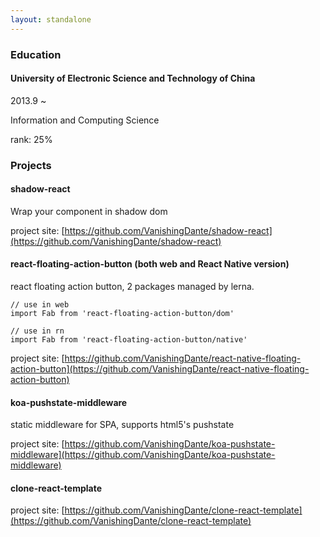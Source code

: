 ```yaml
---
layout: standalone
---
```


### Education

#### University of Electronic Science and Technology of China

2013.9 ~ 

Information and Computing Science

rank: 25%

### Projects

#### shadow-react

Wrap your component in shadow dom

project site: [https://github.com/VanishingDante/shadow-react](https://github.com/VanishingDante/shadow-react)


#### react-floating-action-button (both web and React Native version)

react floating action button, 2 packages managed by lerna.

```
// use in web
import Fab from 'react-floating-action-button/dom'

// use in rn
import Fab from 'react-floating-action-button/native'
```

project site: [https://github.com/VanishingDante/react-native-floating-action-button](https://github.com/VanishingDante/react-native-floating-action-button)

#### koa-pushstate-middleware

static middleware for SPA, supports html5's pushstate

project site: [https://github.com/VanishingDante/koa-pushstate-middleware](https://github.com/VanishingDante/koa-pushstate-middleware)

#### clone-react-template

project site: [https://github.com/VanishingDante/clone-react-template](https://github.com/VanishingDante/clone-react-template)